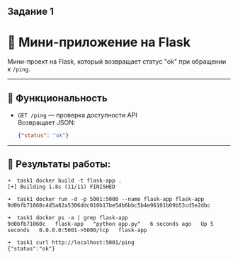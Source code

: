 ## Задание 1

# 🚀 Мини-приложение на Flask

Мини-проект на Flask, который возвращает статус "ok" при обращении к `/ping`.

---

## 🧾 Функциональность

- `GET /ping` — проверка доступности API  
  Возвращает JSON:
  ```json
  {"status": "ok"}
  
---

## 📍 Результаты работы:

```
➜  task1 docker build -t flask-app .  
[+] Building 1.8s (11/11) FINISHED 

➜  task1 docker run -d -p 5001:5000 --name flask-app flask-app
9d0bfb71060c4d5a82a5306ddc010b17be54b6bbc5b4e96101b09b53cd5e2dbc

➜  task1 docker ps -a | grep flask-app                        
9d0bfb71060c   flask-app   "python app.py"   6 seconds ago   Up 5 seconds   0.0.0.0:5001->5000/tcp   flask-app

➜  task1 curl http://localhost:5001/ping
{"status":"ok"}
```
